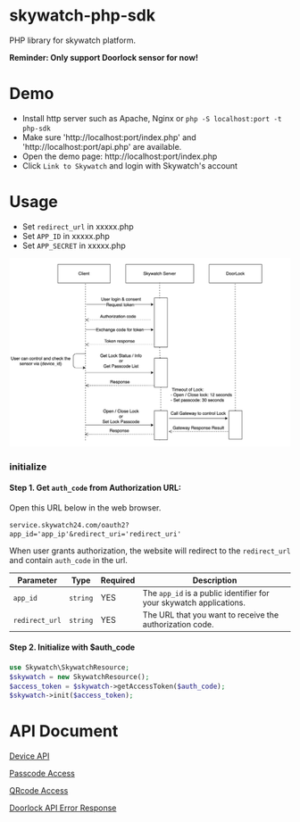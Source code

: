 # skywatch-php-sdk

PHP library for skywatch platform.

**Reminder: Only support Doorlock sensor for now!**

# Demo

- Install http server such as Apache, Nginx or `php -S localhost:port -t php-sdk`
- Make sure 'http://localhost:port/index.php' and 'http://localhost:port/api.php' are available.
- Open the demo page: http://localhost:port/index.php
- Click `Link to Skywatch` and login with Skywatch's account

# Usage

- Set `redirect_url` in xxxxx.php
- Set `APP_ID` in xxxxx.php
- Set `APP_SECRET` in xxxxx.php

<img src="./images/sdk.png">

### initialize

#### Step 1. Get `auth_code` from Authorization URL:

Open this URL below in the web browser.

```
service.skywatch24.com/oauth2?app_id='app_ip'&redirect_uri='redirect_uri'
```

When user grants authorization, the website will redirect to the `redirect_url` and contain `auth_code` in the url.

| Parameter      | Type     | Required | Description                                                         |
| -------------- | -------- | -------- | ------------------------------------------------------------------- |
| `app_id`       | `string` | YES      | The `app_id` is a public identifier for your skywatch applications. |
| `redirect_url` | `string` | YES      | The URL that you want to receive the authorization code.            |

#### Step 2. Initialize with $auth_code

```php
use Skywatch\SkywatchResource;
$skywatch = new SkywatchResource();
$access_token = $skywatch->getAccessToken($auth_code);
$skywatch->init($access_token);
```

# API Document

[Device API](/device.md)

[Passcode Access](/passcode.md)

[QRcode Access](/qrcode.md)

[Doorlock API Error Response](/error_response.md)
